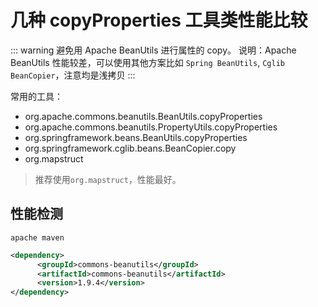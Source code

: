 # 几种 copyProperties 工具类性能比较

::: warning 避免用 Apache BeanUtils 进行属性的 copy。
说明：Apache BeanUtils 性能较差，可以使用其他方案比如 `Spring BeanUtils`, `Cglib BeanCopier`，注意均是浅拷贝
:::

常用的工具：
- org.apache.commons.beanutils.BeanUtils.copyProperties
- org.apache.commons.beanutils.PropertyUtils.copyProperties
- org.springframework.beans.BeanUtils.copyProperties
- org.springframework.cglib.beans.BeanCopier.copy
- org.mapstruct

> 推荐使用`org.mapstruct`，性能最好。

## 性能检测

`apache maven`
```xml
<dependency>
      <groupId>commons-beanutils</groupId>
      <artifactId>commons-beanutils</artifactId>
      <version>1.9.4</version>
</dependency>
```